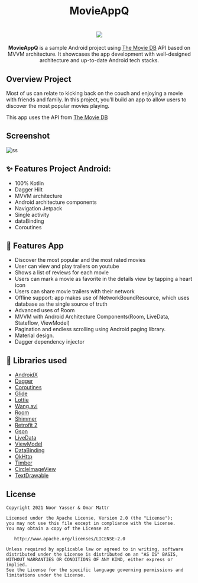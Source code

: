 
<h1 align="center">MovieAppQ</h1>
<h1 align = "center"><img src="https://user-images.githubusercontent.com/41232970/113998848-20d55180-9862-11eb-97b2-ebd9b5caa3f5.gif"/></h1>
<p align = "center"><b>MovieAppQ</b> is a sample Android project using <a href="https://developers.themoviedb.org/3">The Movie DB</a> API based on MVVM architecture. It showcases the app development with well-designed architecture and up-to-date Android tech stacks.</p>

## Overview Project
Most of us can relate to kicking back on the couch and enjoying a movie with friends and family. In this project, you’ll build an app to allow users to discover the most popular movies playing.

This app uses the API from <a href="https://developers.themoviedb.org/3">The Movie DB</a>

## Screenshot
![ss](https://user-images.githubusercontent.com/41232970/113998952-3a769900-9862-11eb-9fff-72ba0f21ea1e.png)


## ✨ Features Project Android:
- 100% Kotlin
- Dagger Hilt
- MVVM architecture
- Android architecture components
- Navigation Jetpack
- Single activity
- dataBinding
- Coroutines

## 🌟 Features App
- Discover the most popular and the most rated movies
- User can view and play trailers on youtube
- Shows a list of reviews for each movie
- Users can mark a movie as favorite in the details view by tapping a heart icon
- Users can share movie trailers with their network
- Offline support: app makes use of NetworkBoundResource, which uses database as the single source of truth
- Advanced uses of Room
- MVVM with Android Architecture Components(Room, LiveData, Stateflow, ViewModel)
- Pagination and endless scrolling using Android paging library.
- Material design.
- Dagger dependency injector

## 📃 Libraries used
*   [AndroidX](https://developer.android.com/jetpack/androidx/)
*   [Dagger](https://github.com/google/dagger) 
*   [Coroutines](https://github.com/Kotlin/kotlinx.coroutines) 
*   [Glide](https://github.com/bumptech/glide) 
*   [Lottie](https://github.com/airbnb/lottie-android) 
*   [Wang.avi](https://github.com/81813780/AVLoadingIndicatorView) 
*   [Room](https://github.com/googlecodelabs/android-room-with-a-view) 
*   [Shimmer](https://github.com/facebook/shimmer-android) 
*   [Retrofit 2](https://github.com/square/retrofit) 
*   [Gson](https://github.com/google/gson)
*   [LiveData](https://developer.android.com/topic/libraries/architecture/livedata)
*   [ViewModel](https://developer.android.com/topic/libraries/architecture/viewmodel)
*   [DataBinding](https://developer.android.com/topic/libraries/data-binding/)
*   [OkHttp](https://github.com/square/okhttp)
*   [Timber](https://github.com/JakeWharton/timber)
*   [CircleImageView](https://github.com/hdodenhof/CircleImageView)
*   [TextDrawable](https://github.com/amulyakhare/TextDrawable)


## License
    Copyright 2021 Noor Yasser & Omar Mattr

    Licensed under the Apache License, Version 2.0 (the "License");
    you may not use this file except in compliance with the License.
    You may obtain a copy of the License at

       http://www.apache.org/licenses/LICENSE-2.0

    Unless required by applicable law or agreed to in writing, software
    distributed under the License is distributed on an "AS IS" BASIS,
    WITHOUT WARRANTIES OR CONDITIONS OF ANY KIND, either express or implied.
    See the License for the specific language governing permissions and
    limitations under the License.



